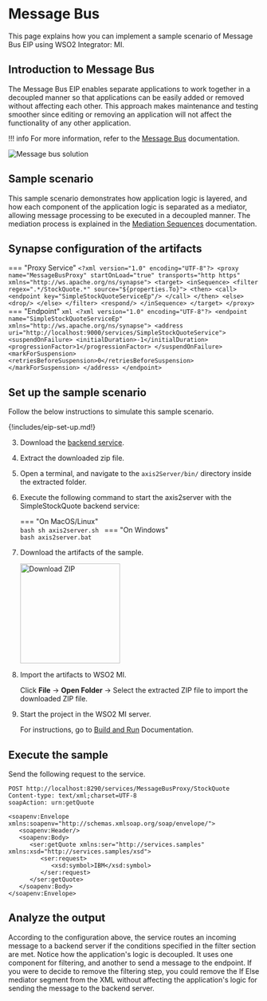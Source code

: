 # Message Bus

This page explains how you can implement a sample scenario of Message Bus EIP using WSO2 Integrator: MI.

## Introduction to Message Bus

The Message Bus EIP enables separate applications to work together in a decoupled manner so that applications can be easily added or removed without affecting each other. This approach makes maintenance and testing smoother since editing or removing an application will not affect the functionality of any other application. 

!!! info 
    For more information, refer to the [Message Bus](http://www.eaipatterns.com/MessageBus.html) documentation.

![Message bus solution]({{base_path}}/assets/img/learn/enterprise-integration-patterns/messaging-channels/message-bus-solution.gif)

## Sample scenario

This sample scenario demonstrates how application logic is layered, and how each component of the application logic is separated as a mediator, allowing message processing to be executed in a decoupled manner. The mediation process is explained in the [Mediation Sequences]({{base_path}}/reference/mediation-sequences/) documentation.

## Synapse configuration of the artifacts

=== "Proxy Service"
    ```
    <?xml version="1.0" encoding="UTF-8"?>
    <proxy name="MessageBusProxy" startOnLoad="true" transports="http https" xmlns="http://ws.apache.org/ns/synapse">
        <target>
            <inSequence>
                <filter regex=".*/StockQuote.*" source="${properties.To}">
                    <then>
                        <call>
                            <endpoint key="SimpleStockQuoteServiceEp"/>
                        </call>
                    </then>
                    <else>
                        <drop/>
                    </else>
                </filter>
                <respond/>
            </inSequence>
        </target>
    </proxy>
    ```
=== "Endpoint"
    ```xml
    <?xml version="1.0" encoding="UTF-8"?>
    <endpoint name="SimpleStockQuoteServiceEp" xmlns="http://ws.apache.org/ns/synapse">
        <address uri="http://localhost:9000/services/SimpleStockQuoteService">
            <suspendOnFailure>
                <initialDuration>-1</initialDuration>
                <progressionFactor>1</progressionFactor>
            </suspendOnFailure>
            <markForSuspension>
                <retriesBeforeSuspension>0</retriesBeforeSuspension>
            </markForSuspension>
        </address>
    </endpoint>
    ```

## Set up the sample scenario

Follow the below instructions to simulate this sample scenario.

{!includes/eip-set-up.md!}

3. Download the [backend service](https://github.com/wso2-docs/WSO2_EI/blob/master/Back-End-Service/axis2Server.zip).

4. Extract the downloaded zip file.

5. Open a terminal, and navigate to the `axis2Server/bin/` directory inside the extracted folder.

6. Execute the following command to start the axis2server with the SimpleStockQuote backend service:

    === "On MacOS/Linux"   
          ```bash
          sh axis2server.sh
          ```
    === "On Windows"                
          ```bash
          axis2server.bat
          ``` 

7. Download the artifacts of the sample.

    <a href="{{base_path}}/assets/attachments/learn/enterprise-integration-patterns/MessageBus.zip">
        <img src="{{base_path}}/assets/img/integrate/connectors/download-zip.png" width="200" alt="Download ZIP">
    </a>

8. Import the artifacts to WSO2 MI.

    Click **File** -> **Open Folder** -> Select the extracted ZIP file to import the downloaded ZIP file.

9. Start the project in the WSO2 MI server.

    For instructions, go to [Build and Run]("{{base_path}}/develop/deploy-artifacts/#build-and-run") Documentation.


## Execute the sample

Send the following request to the service.

```
POST http://localhost:8290/services/MessageBusProxy/StockQuote
Content-type: text/xml;charset=UTF-8
soapAction: urn:getQuote

<soapenv:Envelope xmlns:soapenv="http://schemas.xmlsoap.org/soap/envelope/">
   <soapenv:Header/>
   <soapenv:Body>
      <ser:getQuote xmlns:ser="http://services.samples" xmlns:xsd="http://services.samples/xsd">
         <ser:request>
            <xsd:symbol>IBM</xsd:symbol>
         </ser:request>
      </ser:getQuote>
   </soapenv:Body>
</soapenv:Envelope>
```

## Analyze the output

According to the configuration above, the service routes an incoming message to a backend server if the conditions specified in the filter section are met. Notice how the application's logic is decoupled. It uses one component for filtering, and another to send a message to the endpoint. If you were to decide to remove the filtering step, you could remove the If Else mediator segment from the XML without affecting the application's logic for sending the message to the backend server.
